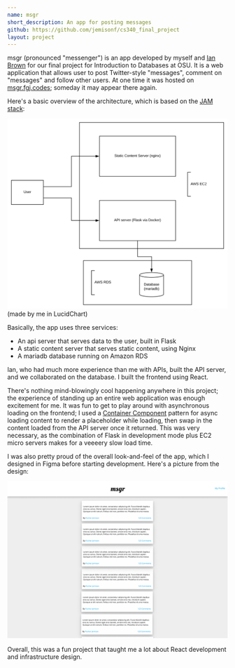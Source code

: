 ```yaml
---
name: msgr
short_description: An app for posting messages
github: https://github.com/jemisonf/cs340_final_project
layout: project
---
```


msgr (pronounced "messenger") is an app developed by myself and [Ian Brown](https://github.com/ianbrown9475) for our final project for Introduction to Databases at OSU. It is a web application that allows user to post Twitter-style "messages", comment on "messages" and follow other users. At one time it was hosted on [msgr.fgj.codes](http://msgr.fgj.codes); someday it may appear there again.

Here's a basic overview of the architecture, which is based on the [JAM stack](https://jamstack.org/):

![Msgr architecture overview](/assets/msgr_overview.svg)    
(made by me in LucidChart)


Basically, the app uses three services:

* An api server that serves data to the user, built in Flask
* A static content server that serves static content, using Nginx
* A mariadb database running on Amazon RDS


Ian, who had much more experience than me with APIs, built the API server, and we collaborated on the database. I built the frontend using React.

There's nothing mind-blowingly cool happening anywhere in this project; the experience of standing up an entire web application was enough excitement for me. It was fun to get to play around with asynchronous loading on the frontend; I used a [Container Component](https://www.javascriptstuff.com/react-ajax-best-practices/#2-container-components) pattern for async loading content to render a placeholder while loading, then swap in the content loaded from the API server once it returned. This was very necessary, as the combination of Flask in development mode plus EC2 micro servers makes for a veeeery slow load time. 

I was also pretty proud of the overall look-and-feel of the app, which I designed in Figma before starting development. Here's a picture from the design:

![Msgr user interface picture](/assets/Home.png)

Overall, this was a fun project that taught me a lot about React development and infrastructure design.
